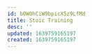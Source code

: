 ```yaml
---
id: b0W0hCiW9bpicX5z9LfMd
title: Stoic Training
desc: ''
updated: 1639759165197
created: 1639759165197
---
```


